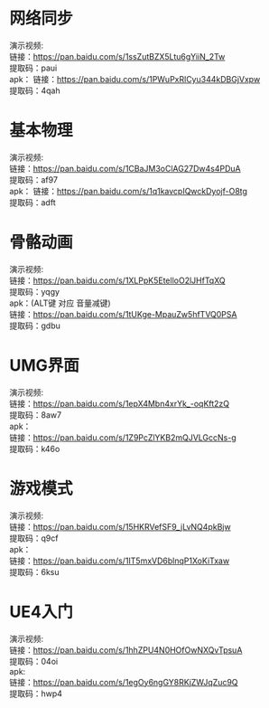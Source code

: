 # 网络同步  
演示视频:  
    链接：https://pan.baidu.com/s/1ssZutBZX5Ltu6gYiiN_2Tw  
    提取码：paui  
apk：
    链接：https://pan.baidu.com/s/1PWuPxRlCyu344kDBGjVxpw  
    提取码：4qah  

# 基本物理  
演示视频:  
    链接：https://pan.baidu.com/s/1CBaJM3oClAG27Dw4s4PDuA  
    提取码：af97  
apk：
    链接：https://pan.baidu.com/s/1q1kavcpIQwckDyojf-O8tg  
    提取码：adft  
  

# 骨骼动画  
演示视频:  
    链接：https://pan.baidu.com/s/1XLPpK5EtelloO2lJHfTqXQ  
    提取码：yqgy  
apk：(ALT键 对应 音量减键)  
    链接：https://pan.baidu.com/s/1tUKge-MpauZw5hfTVQ0PSA  
    提取码：gdbu  
  
# UMG界面  
演示视频:  
    链接：https://pan.baidu.com/s/1epX4Mbn4xrYk_-oqKft2zQ  
    提取码：8aw7  
apk：  
    链接：https://pan.baidu.com/s/1Z9PcZlYKB2mQJVLGccNs-g  
    提取码：k46o  
  
# 游戏模式  
演示视频:  
    链接：https://pan.baidu.com/s/15HKRVefSF9_jLvNQ4pkBjw  
    提取码：q9cf  
apk：  
链接：https://pan.baidu.com/s/1IT5mxVD6blnqP1XoKiTxaw  
提取码：6ksu  
  
# UE4入门  
演示视频:  
    链接：https://pan.baidu.com/s/1hhZPU4N0HOfOwNXQvTpsuA  
    提取码：04oi  
apk:  
    链接：https://pan.baidu.com/s/1egOy6ngGY8RKjZWJqZuc9Q  
    提取码：hwp4  

